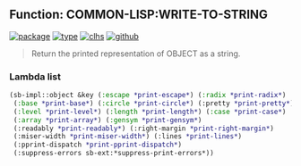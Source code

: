 ## Function: COMMON-LISP:WRITE-TO-STRING
[![package](https://img.shields.io/badge/Package-COMMON--LISP-5f9ea0.svg?style=social&colorA=999999)](../) [![type](https://img.shields.io/badge/Type-Function-5f9ea0.svg?style=social&colorA=999999)](../#function) [![clhs](https://img.shields.io/badge/CLHS-WRITE--TO--STRING-5f9ea0.svg?style=social&colorA=999999)](http://www.lispworks.com/documentation/HyperSpec/Body/f_wr_to_.htm) [![github](https://img.shields.io/badge/GitHub-View_the_source-5f9ea0.svg?style=social&colorA=999999&logo=github)](https://github.com/sbcl/sbcl/blob/master/src/code/print.lisp/) 

> Return the printed representation of OBJECT as a string.

### Lambda list
```cl
(sb-impl::object &key (:escape *print-escape*) (:radix *print-radix*)
 (:base *print-base*) (:circle *print-circle*) (:pretty *print-pretty*)
 (:level *print-level*) (:length *print-length*) (:case *print-case*)
 (:array *print-array*) (:gensym *print-gensym*)
 (:readably *print-readably*) (:right-margin *print-right-margin*)
 (:miser-width *print-miser-width*) (:lines *print-lines*)
 (:pprint-dispatch *print-pprint-dispatch*)
 (:suppress-errors sb-ext:*suppress-print-errors*))
```
